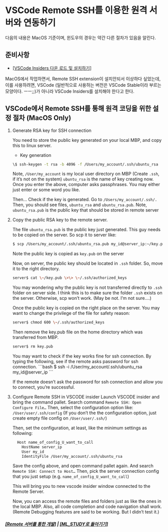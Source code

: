 # VSCode Remote SSH를 이용한 원격 서버와 연동하기

다음의 내용은 MacOS 기준이며, 윈도우의 경우는 약간 다른 절차가 있음을 알린다.

## 준비사항

- [[VSCode Insiders 다운 로드 및 설치하기]](https://code.visualstudio.com/insiders/)

MacOS에서 작업하면서, Remote SSH extension이 설치안되서 이상하다 싶었는데,
이를 사용하려면, VSCode (일반적으로 사용하는 버전은 VSCode Stable이라 부르는 모양이다. ㅡㅡ;;)가 아니라
VSCode Insiders를 설치해야 한다고 한다.

## VSCode에서 Remote SSH를 통해 원격 코딩을 위한 설정 절차 (MacOS Only)

1.  Generate RSA key for SSH connection

    You need to store the public key generated on your local MBP, and copy this to linux server.

    - Key generation

    ```bash
    \$ ssh-keygen -t rsa -b 4096 -f /Users/my_account/.ssh/ubuntu_rsa
    ```

    Note,
    `/User/my_account` is my local user directory on MBP
    (Create `.ssh`, if it’s not on the system)
    `ubuntu_rsa` is the name of key creating now.
    Once you enter the above, computer asks passphrases. You may either just enter or some word you like.

    Then…
    Check if the key is generated.
    Go to `/Users/my_account/.ssh/.` Then, you should see files, `ubuntu_rsa` and `ubuntu_rsa.pub`.
    Note, `ubuntu_rsa.pub` is the public key that should be stored in remote server

2.  Copy the public RSA key to the remote server.


    The file  `ubuntu_rsa.pub` is the public key just generated. This guy needs to be copied on the server.
    So scp it to server like:
    ```bash
    $ scp /Users/my_account/.ssh/ubuntu_rsa.pub my_id@server_ip:~/key.pub
    ```

    Note the public key is copied as `key.pub` on the server

    Now, on server, the public key should be located in `.ssh` folder.
    So, move it to the right directory.
    ```bash
    server$ cat \~/key.pub \>\> \~/.ssh/authorized_keys
    ```

    You may wondering why the public key is not transferred directly to `.ssh` folder on server side.
    I think this is to make sure the folder `.ssh` exists on the server. Otherwise, scp won’t work.
    (May be not. I’m not sure….)

    Once the public key is copied on the right place on the server.
    You may want to change the privilege of the file for safety reason:
    ```bash
    server$ chmod 600 \~/.ssh/authorized_keys
    ```

    Then remove the key.pub file on the home directory which was transferred from MBP.
    ```bash
    server$ rm key.pub
    ```


    <Sanity Check>
    You may want to check if the key works fine for ssh connection.
    By typing the following, see if the remote asks password for ssh connection.
    ```bash
    $ ssh -i /User/my_account/.ssh/ubuntu_rsa my_id@server_ip
    ```

    If the remote doesn’t ask the password for ssh connection and allow you to connect, you’re successful.

4.  Configure Remote SSH in VSCODE insider
    Launch VSCODE insider and bring the command pallet.
    Search command `Remote SSH: Open Configure File…`
    Then, select the configuration option like: `/User/user/.ssh/config`
    (If you don’t the the configuration option, just create empty file config on `/User/user/.ssh/`)

    Then, set the configuration, at least, like the minimum settings as following:

    ```bash
      Host name_of_config_U_want_to_call
        HostName server_ip
        User my_id
        IdentityFile /User/my_account/.ssh/ubuntu_rsa
    ```


    Save the config above, and open command pallet again.
    And search
    `Remote SSH: Connect to Host…`
    Then, pick the server connection config that you just setup (e.g. `name_of_config_U_want_to_call`)

    This will bring you to new vscode insider window connected to the Remote Server.

    Now, you can access the remote files and folders just as like the ones in the local MBP.
    Also, all code completion and code navigation shall work.
        (Remote Debugging features are said to be working. But I didn’t test it.)

##### [[Remote 서버를 통한 개발]](Dev_On_Remote.md) | [[ML_STUDY로 돌아기기]](https://github.com/elemag1414/ML_STUDY)
